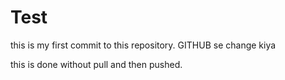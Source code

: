 # Test



this is my first commit to this repository.
GITHUB se change kiya



this is done without pull and then pushed.

